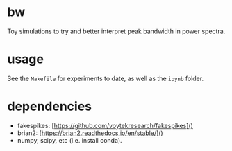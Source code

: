 # bw
Toy simulations to try and better interpret peak bandwidth in power spectra. 

# usage

See the `Makefile` for experiments to date, as well as the `ipynb` folder.

# dependencies

- fakespikes: [https://github.com/voytekresearch/fakespikes]()
- brian2: [https://brian2.readthedocs.io/en/stable/]()
- numpy, scipy, etc (i.e. install conda).
